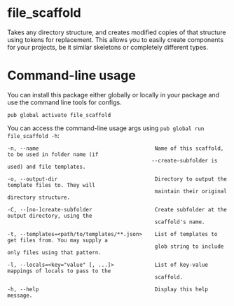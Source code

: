 # file_scaffold
Takes any directory structure, and creates modified copies of that structure using tokens for replacement.
This allows you to easily create components for your projects, be it similar skeletons or completely different types.

# Command-line usage

You can install this package either globally or locally in your package and use the command line tools for configs.

    pub global activate file_scaffold

You can access the command-line usage args using `pub global run file_scaffold -h`:

    -n, --name                                     Name of this scaffold, to be used in folder name (if
                                                  --create-subfolder is used) and file templates.

    -o, --output-dir                               Directory to output the template files to. They will
                                                   maintain their original directory structure.

    -C, --[no-]create-subfolder                    Create subfolder at the output directory, using the
                                                   scaffold's name.

    -t, --templates=<path/to/templates/**.json>    List of templates to get files from. You may supply a
                                                   glob string to include only files using that pattern.

    -l, --locals=<key="value" [, ...]>             List of key-value mappings of locals to pass to the
                                                   scaffold.

    -h, --help                                     Display this help message.

